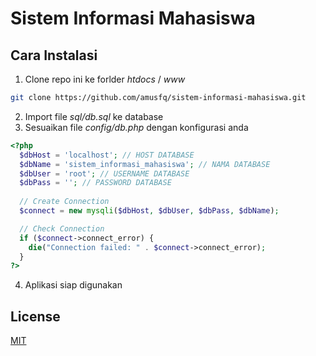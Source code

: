 # Sistem Informasi Mahasiswa

## Cara Instalasi
1. Clone repo ini ke forlder _htdocs_ / _www_
``` bash
git clone https://github.com/amusfq/sistem-informasi-mahasiswa.git
```
2. Import file _sql/db.sql_ ke database
3. Sesuaikan file _config/db.php_ dengan konfigurasi anda

```php
<?php
  $dbHost = 'localhost'; // HOST DATABASE
  $dbName = 'sistem_informasi_mahasiswa'; // NAMA DATABASE
  $dbUser = 'root'; // USERNAME DATABASE
  $dbPass = ''; // PASSWORD DATABASE
  
  // Create Connection
  $connect = new mysqli($dbHost, $dbUser, $dbPass, $dbName);

  // Check Connection
  if ($connect->connect_error) {
    die("Connection failed: " . $connect->connect_error);
  }
?>
```
4. Aplikasi siap digunakan

## License
[MIT](https://choosealicense.com/licenses/mit/)